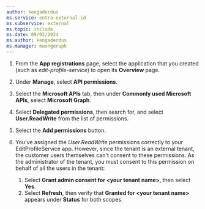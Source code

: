 ```yaml
---
author: kengaderdus
ms.service: entra-external-id
ms.subservice: external
ms.topic: include
ms.date: 09/02/2024
ms.author: kengaderdus
ms.manager: mwongerapk
---
```


1. From the **App registrations** page, select the application that you created (such as *edit-profile-service*) to open its **Overview** page.

1. Under **Manage**, select **API permissions**.

1. Select the **Microsoft APIs** tab, then under **Commonly used Microsoft APIs**, select **Microsoft Graph**.

1. Select **Delegated permissions**, then search for, and select **User.ReadWrite** from the list of permissions.

1. Select the **Add permissions** button.

1. You've assigned the *User.ReadWrite* permissions correctly to your EditProfileService app. However, since the tenant is an external tenant, the customer users themselves can't consent to these permissions. As the administrator of the tenant, you must consent to this permission on behalf of all the users in the tenant:
    1. Select **Grant admin consent for \<your tenant name\>**, then select **Yes**.
    1. Select **Refresh**, then verify that **Granted for \<your tenant name\>** appears under **Status** for both scopes.